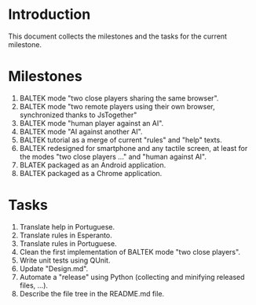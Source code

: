 # Introduction

This document collects the milestones and the tasks for the current milestone.

# Milestones

1. BALTEK mode "two close players sharing the same browser".
2. BALTEK mode "two remote players using their own browser, synchronized thanks to JsTogether"
3. BALTEK mode "human player against an AI".
4. BALTEK mode "AI against another AI".
5. BALTEK tutorial as a merge of current "rules" and "help" texts.
6. BALTEK redesigned for smartphone and any tactile screen, at least for the modes "two close players ..." and "human against AI".
7. BLATEK packaged as an Android application.
8. BALTEK packaged as a Chrome application.

# Tasks

1. Translate help in Portuguese.
2. Translate rules in Esperanto.
3. Translate rules in Portuguese.
4. Clean the first implementation of BALTEK mode "two close players".
5. Write unit tests using QUnit.
6. Update "Design.md".
7. Automate a "release" using Python (collecting and minifying released files, ...).
8. Describe the file tree in the README.md file.
